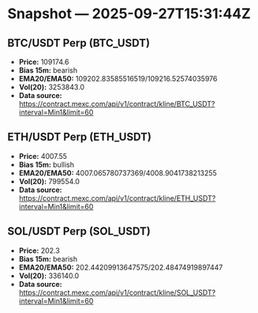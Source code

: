 # Snapshot — 2025-09-27T15:31:44Z

## BTC/USDT Perp (BTC_USDT)
- **Price:** 109174.6
- **Bias 15m:** bearish
- **EMA20/EMA50:** 109202.83585516519/109216.52574035976
- **Vol(20):** 3253843.0
- **Data source:** https://contract.mexc.com/api/v1/contract/kline/BTC_USDT?interval=Min1&limit=60

## ETH/USDT Perp (ETH_USDT)
- **Price:** 4007.55
- **Bias 15m:** bullish
- **EMA20/EMA50:** 4007.065780737369/4008.9041738213255
- **Vol(20):** 799554.0
- **Data source:** https://contract.mexc.com/api/v1/contract/kline/ETH_USDT?interval=Min1&limit=60

## SOL/USDT Perp (SOL_USDT)
- **Price:** 202.3
- **Bias 15m:** bearish
- **EMA20/EMA50:** 202.44209913647575/202.48474919897447
- **Vol(20):** 336140.0
- **Data source:** https://contract.mexc.com/api/v1/contract/kline/SOL_USDT?interval=Min1&limit=60
